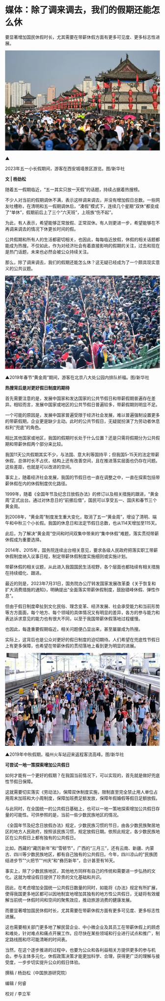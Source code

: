 # 媒体：除了调来调去，我们的假期还能怎么休

要显著增加国民休假时长，尤其需要在带薪休假方面有更多可见度、更多标志性进展。

![a776aa8e3ba5e8bad35bb9bcea7e3e8d.jpg](https://raw.githubusercontent.com/qqhsx/qqnews_image/main/2024/04/17/媒体：除了调来调去，我们的假期还能怎么休/a776aa8e3ba5e8bad35bb9bcea7e3e8d.jpg)

▲

2023年五一小长假期间，游客在西安城墙景区游览。图/新华社

**文 | 杨劲松**

随着五一假期临近，“五一其实只放一天假”的话题，持续占据着热搜榜。

不少人对当前的假期调休不满，表示这样调来调去，并没有增加假日总数。一些网友吐槽称，在清明和五一假期调休后，“凑假”模式下，连续几个星期“双休”都变成了“单休”，假期前后上了三个“六天班”，上班族“伤不起”。

为此，有人表示，希望能够正常放假、正常双休。有人则更进一步，希望能够在不再调来调去的情况下休更长时间的假。

公共假期和所有人的生活都密切相关，也因此，每每临近放假，休假的相关话题都能成为热搜。不仅如此，作为对经济社会有着直接影响的假期的关注，过去和现在是热门话题，未来也必然会被公众持续关注。

那么，除了调来调去，我们的假期还能怎么休？这无疑已经成为了一个颇具现实意义的公共议题。

![67e5b918631ce89a66b7bc4c0e4595e4.jpg](https://raw.githubusercontent.com/qqhsx/qqnews_image/main/2024/04/17/媒体：除了调来调去，我们的假期还能怎么休/67e5b918631ce89a66b7bc4c0e4595e4.jpg)

▲2019年春节“黄金周”期间，游客在北京八大处公园内排队祈福。图/新华社

**热搜背后是对更好假日制度的期待**

首先需要注意的是，发展中国家和发达国家的公共节假日和带薪假期普遍存在差异。相较而言，发展中国家或地区的公共节假日普遍较多，带薪假期则明显不足。

一个可能的原因是，发展中国家普遍受限于经济社会发展，难以普遍强制设置更多的带薪假期，企业更是缺少主动。此时的公共节假日，无疑就扮演了为劳动者休息权利“兜底”的角色。

相比其他国家或地区，我国的假期时长处于什么位置？还是只需将假期分为公共假期和带薪休假两个部分来比较。

我国11天公共假期其实不少，与法国、意大利等国持平；但我国5-15天的法定带薪休假，总体时长不占优，结构上还有改善空间，且在推进落实层面也仍存在问题。这些差距，也就是可以改进的空间。

事实上，随着经济社会发展，我国的节假日也一直在调整之中，一直在探索包括带薪休假在内的休假制度优化路径。

1999年，随着《全国年节及纪念日放假办法》的修订以及相关措施的跟进，“黄金周”正式出台。通过对休息日的“前挪后借”，国民可以享受五一、国庆和春节三个黄金周。

到2008年，“黄金周”制度发生重大变化，取消了五一“黄金周”，增设了清明、端午和中秋三个小长假。我国的休息日和法定节假日总数，也从114天增加至115天。

此后，为了解决“黄金周”空间和时间双集中带来的“集中休假”难题，落实贯彻带薪休假成为重要选择。

2014年、2015年，国务院连续出台相关意见，要求各级人民政府把落实职工带薪休假制度纳入议事日程，制定带薪休假制度实施细则或实施计划。

带薪休假的相关议题，从此进入我国国民生活视野，各个层面也都陆续有相关措施在持续细化、跟进。

最近的则是，2023年7月31日，国务院办公厅转发国家发展改革委《关于恢复和扩大消费措施的通知》，明确提出“全面落实带薪休假制度，鼓励错峰休假、弹性作息”。

但由于假日制度牵扯到文化民俗、理念变革、经济发展、社会承受能力和当前形势等方方面面，每个地方、每个领域的具体情况又有明显的差异，各方的参与能力和表达诉求意见的能力也有很大不同，以至于我国带薪休假落地过程缓慢。

也因此，每逢重要假期临近，相关问题便凸显出来，甚至屡屡成为热搜。

实际上，这背后也是公众对更好的假日制度的迫切期待。人们希望在兜底性节假日上有更多保障，也希望在带薪休假的贯彻落地上看到更为明显的进展。

![860914b7687519a65e814c13e5d1d175.jpg](https://raw.githubusercontent.com/qqhsx/qqnews_image/main/2024/04/17/媒体：除了调来调去，我们的假期还能怎么休/860914b7687519a65e814c13e5d1d175.jpg)

▲2019年中秋假期，福州火车站迎来返程客流高峰。图/新华社

**可尝试一地一策探索增加公共假日**

如何才能有一个更好的假期？在我国当前情况下，可以实现的，首先就是做好兜底性节假日保障。

这就需要切实落实《劳动法》，保障双休制度实施，限制直至完全禁止用人单位占用周末加班和大小周制度，保障加班费足额发放，保障年假婚假等假日足额放假。

与此同时，在全国统一的公共假日基础上，也可以一地一策地探索增加公共假日存量的可能性。可供参照的是，当前一些少数民族地区的情况。

《全国年节及纪念日放假办法》规定，少数民族习惯的节日，由各少数民族聚居地区的地方人民政府，按照该民族习惯，规定放假日期。依照此规定，各少数民族地区在公共假日上都有独有的公共假日。

比如，西藏的“藏历新年”和“雪顿节”，广西的“三月三”，还有云南、新疆、内蒙古、四川等少数民族地区，都有自己独有的公共假日。今年，四川凉山的“民族团结进步节”“火把节”“州庆”和“彝历新年”，合计甚至有16天。

事实上，除了少数民族地区，其他地方同样有自己的传统和需要进一步弘扬的文化。这就为增设假日提供了珍贵的文化基础和共识。

因此，在考虑增加全国统一公共假日数量的同时，如能将《办法》规定有所扩展，使得我国更多地区都可以因地制宜地增加其独有的地方性公共假日，无疑将有效缓解当前统一休假时间和空间的聚焦效应，推动旅游消费的健康发展。

而要显著增加国民休假时长，尤其需要在带薪休假方面有更多可见度、更多标志性进展。

这也需要相关部门更多地了解民营企业、中小微企业及其员工在带薪休假上的顾虑和难处，针对难点和痛点开展工作。应尽快在某些领域和行业进行试点和推广，制定路线图和尽可能清晰的时间表。

当然，在这个逐步推进的过程中，也要为公众和各利益相关方提供更多的参与机会。参与主体多元化，休假政策决策才能更加科学、合理，获得更广泛的理解与接受度，一步步切实提升公众的假日体验。

撰稿 / 杨劲松（中国旅游研究院）

编辑 / 何睿

校对 / 李立军

